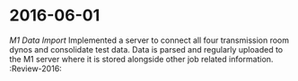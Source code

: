 # 2016-06-01

*M1 Data Import* Implemented a server to connect all four transmission room dynos and consolidate test data. Data is parsed and regularly uploaded to the M1 server where it is stored alongside other job related information. :Review-2016:

